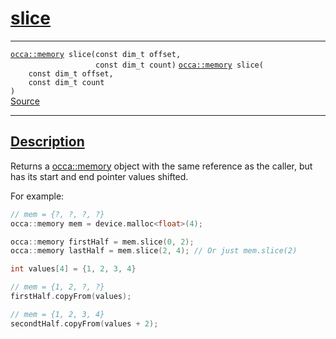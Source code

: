 
<h1 id="slice">
 <a href="#/api/memory/slice" class="anchor">
   <span>slice</span>
  </a>
</h1>

<div class="signature">

<hr>

  <div class="definition-container">
    <div class="definition">
      <code class="desktop-only"><a href="#/api/memory/">occa::memory</a> slice(<span class="token keyword">const</span> <span class="token keyword">dim&lowbar;t</span> offset,
                   <span class="token keyword">const</span> <span class="token keyword">dim&lowbar;t</span> count)</code>
      <code class="mobile-only"><a href="#/api/memory/">occa::memory</a> slice(
    <span class="token keyword">const</span> <span class="token keyword">dim&lowbar;t</span> offset,
    <span class="token keyword">const</span> <span class="token keyword">dim&lowbar;t</span> count
)</code>
      <div class="flex-spacing"></div>
      <a href="https://github.com/libocca/occa/blob/d617b895/include/occa/core/memory.hpp#L320" target="_blank">Source</a>
    </div>
    
  </div>

  <hr>
</div>


<h2 id="description">
 <a href="#/api/memory/slice?id=description" class="anchor">
   <span>Description</span>
  </a>
</h2>

Returns a [occa::memory](/api/memory/) object with the same reference as the caller,
but has its start and end pointer values shifted.

For example:

```cpp
// mem = {?, ?, ?, ?}
occa::memory mem = device.malloc<float>(4);

occa::memory firstHalf = mem.slice(0, 2);
occa::memory lastHalf = mem.slice(2, 4); // Or just mem.slice(2)

int values[4] = {1, 2, 3, 4}

// mem = {1, 2, ?, ?}
firstHalf.copyFrom(values);

// mem = {1, 2, 3, 4}
secondtHalf.copyFrom(values + 2);
```
